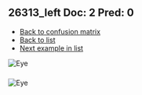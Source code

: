 ## 26313_left Doc: 2 Pred: 0
- [Back to confusion matrix](https://github.com/juliandewit/kaggle_retinopathy/blob/master/matrix.md)
- [Back to list](https://github.com/juliandewit/kaggle_retinopathy/blob/master/lists/20/list.md)
- [Next example in list](https://github.com/juliandewit/kaggle_retinopathy/blob/master/lists/20/26/2640_right.md)

![Eye](https://retinopaty.blob.core.windows.net/size1024/26313_left_2.jpeg)

### 

![Eye]()
